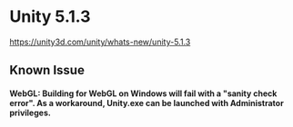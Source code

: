 # Unity 5.1.3

https://unity3d.com/unity/whats-new/unity-5.1.3

## Known Issue



#### WebGL: Building for WebGL on Windows will fail with a "sanity check error". As a workaround, Unity.exe can be launched with Administrator privileges.